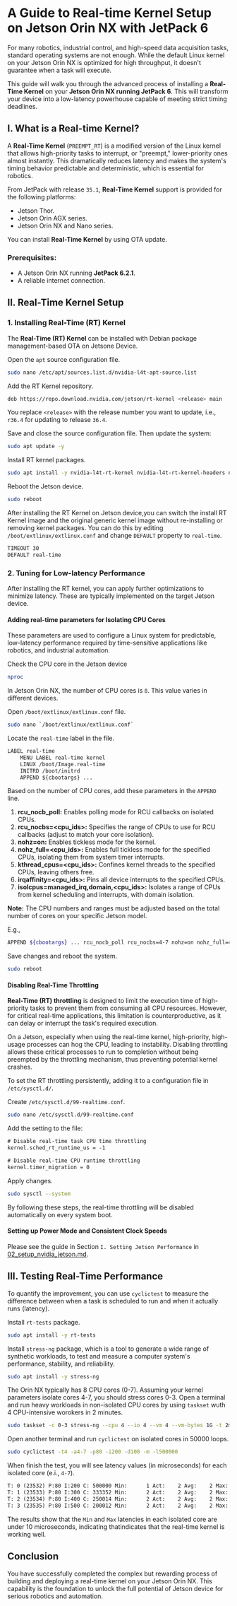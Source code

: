 # A Guide to Real-time Kernel Setup on Jetson Orin NX with JetPack 6

For many robotics, industrial control, and high-speed data acquisition tasks, standard operating systems are not enough. While the default Linux kernel on your Jetson Orin NX is optimized for high throughput, it doesn't guarantee when a task will execute. 

This guide will walk you through the advanced process of installing a **Real-Time Kernel** on your **Jetson Orin NX running JetPack 6**. This will transform your device into a low-latency powerhouse capable of meeting strict timing deadlines.

## I. What is a Real-time Kernel?

A **Real-Time Kernel** (`PREEMPT_RT`) is a modified version of the Linux kernel that allows high-priority tasks to interrupt, or "preempt," lower-priority ones almost instantly. This dramatically reduces latency and makes the system's timing behavior predictable and deterministic, which is essential for robotics.

From JetPack with release `35.1`, **Real-Time Kernel** support is provided for the following platforms:

- Jetson Thor.
- Jetson Orin AGX series.
- Jetson Orin NX and Nano series.

You can install **Real-Time Kernel** by using OTA update.

### Prerequisites:

- A Jetson Orin NX running **JetPack 6.2.1**.
- A reliable internet connection.

## II. Real-Time Kernel Setup

### 1. Installing Real-Time (RT) Kernel

The **Real-Time (RT) Kernel** can be installed with Debian package management-based OTA on Jetsone Device.

Open the `apt` source configuration file.

```sh
sudo nano /etc/apt/sources.list.d/nvidia-l4t-apt-source.list
```

Add the RT Kernel repository.

```sh
deb https://repo.download.nvidia.com/jetson/rt-kernel <release> main
```

You replace `<release>` with the release number you want to update, i.e., `r36.4` for updating to release `36.4`.

Save and close the source configuration file. Then update the system:

```sh
sudo apt update -y
```

Install RT kernel packages.

```sh
sudo apt install -y nvidia-l4t-rt-kernel nvidia-l4t-rt-kernel-headers nvidia-l4t-rt-kernel-oot-modules nvidia-l4t-display-rt-kernel
```

Reboot the Jetson device.

```sh
sudo reboot
```

After installing the RT Kernel on Jetson device,you can switch the install RT Kernel image and the original generic kernel image without re-installing or removing kernel packages. You can do this by editing `/boot/extlinux/extlinux.conf` and change `DEFAULT` property to `real-time`.

```sh
TIMEOUT 30
DEFAULT real-time
```

### 2. Tuning for Low-latency Performance

After installing the RT kernel, you can apply further optimizations to minimize latency. These are typically implemented on the target Jetson device. 

#### Adding real-time parameters for Isolating CPU Cores

These parameters are used to configure a Linux system for predictable, low-latency performance required by time-sensitive applications like robotics, and industrial automation.

Check the CPU core in the Jetson device

```sh
nproc
```

In Jetson Orin NX, the number of CPU cores is `8`. This value varies in different devices.

Open `/boot/extlinux/extlinux.conf` file.

```sh
sudo nano `/boot/extlinux/extlinux.conf`
```

Locate the `real-time` label in the file.

```txt
LABEL real-time
    MENU LABEL real-time kernel
    LINUX /boot/Image.real-time
    INITRD /boot/initrd
    APPEND ${cbootargs} ...
```

Based on the number of CPU cores, add these parameters in the `APPEND` line.

1. **rcu_nocb_poll:** Enables polling mode for RCU callbacks on isolated CPUs.
2. **rcu_nocbs=<cpu_ids>:** Specifies the range of CPUs to use for RCU callbacks (adjust to match your core isolation).
3. **nohz=on:** Enables tickless mode for the kernel.
4. **nohz_full=<cpu_ids>:** Enables full tickless mode for the specified CPUs, isolating them from system timer interrupts.
5. **kthread_cpus=<cpu_ids>:** Confines kernel threads to the specified CPUs, leaving others free.
6. **irqaffinity=<cpu_ids>:** Pins all device interrupts to the specified CPUs.
7. **isolcpus=managed_irq,domain,<cpu_ids>:** Isolates a range of CPUs from kernel scheduling and interrupts, with domain isolation.

**Note:** The CPU numbers and ranges must be adjusted based on the total number of cores on your specific Jetson model.

E.g.,

```sh
APPEND ${cbootargs} ... rcu_nocb_poll rcu_nocbs=4-7 nohz=on nohz_full=4-7 kthread_cpus=0,1,2,3 irqaffinity=0,1,2,3 isolcpus=managed_irq,domain,4-7
```

Save changes and reboot the system.

```sh
sudo reboot
```

#### Disabling Real-Time Throttling

**Real-Time (RT) throttling** is designed to limit the execution time of high-priority tasks to prevent them from consuming all CPU resources. However, for critical real-time applications, this limitation is counterproductive, as it can delay or interrupt the task's required execution. 

On a Jetson, especially when using the real-time kernel, high-priority, high-usage processes can hog the CPU, leading to instability. Disabling throttling allows these critical processes to run to completion without being preempted by the throttling mechanism, thus preventing potential kernel crashes.

To set the RT throttling persistently, adding it to a configuration file in `/etc/sysctl.d/`.

Create `/etc/sysctl.d/99-realtime.conf`.

```sh
sudo nano /etc/sysctl.d/99-realtime.conf
```

Add the setting to the file:

```txt
# Disable real-time task CPU time throttling
kernel.sched_rt_runtime_us = -1

# Disable real-time CPU runtime throttling
kernel.timer_migration = 0
```

Apply changes.

```sh
sudo sysctl --system
```

By following these steps, the real-time throttling will be disabled automatically on every system boot.

#### Setting up Power Mode and Consistent Clock Speeds

Please see the guide in Section `I. Setting Jetson Performance` in [02_setup_nvidia_jetson.md](./02_setup_nvidia_jetson.md).


## III. Testing Real-Time Performance

To quantify the improvement, you can use `cyclictest` to measure the difference between when a task is scheduled to run and when it actually runs (latency).

Install `rt-tests` package.

```sh
sudo apt install -y rt-tests
```

Install `stress-ng` package, which is a tool to generate a wide range of synthetic workloads, to test and measure a computer system's performance, stability, and reliability.

```sh
sudo apt install -y stress-ng
```

The Orin NX typically has 8 CPU cores (0-7). Assuming your kernel parameters isolate cores 4-7, you should stress cores 0-3. Open a terminal and run heavy workloads in non-isolated CPU cores by using `taskset` wuth 4 CPU-intensive worokers in 2 minutes.

```sh
sudo taskset -c 0-3 stress-ng --cpu 4 --io 4 --vm 4 --vm-bytes 1G -t 2m
```

Open another terminal and run `cyclictest` on isolated cores in 50000 loops.

```sh
sudo cyclictest -t4 -a4-7 -p80 -i200 -d100 -m -l500000
```

When finish the test, you will see latency values (in microseconds) for each isolated core (e.i., `4-7`).

```txt
T: 0 (23532) P:80 I:200 C: 500000 Min:      1 Act:    2 Avg:    2 Max:       8
T: 1 (23533) P:80 I:300 C: 333352 Min:      2 Act:    2 Avg:    2 Max:       6
T: 2 (23534) P:80 I:400 C: 250014 Min:      2 Act:    2 Avg:    2 Max:       7
T: 3 (23535) P:80 I:500 C: 200012 Min:      2 Act:    2 Avg:    2 Max:       7
```
The results show that the `Min` and `Max` latencies in each isolated core are under 10 microseconds, indicating thatindicates that the real-time kernel is working well.

## Conclusion

You have successfully completed the complex but rewarding process of building and deploying a real-time kernel on your Jetson Orin NX. This capability is the foundation to unlock the full potential of Jetson device for serious robotics and automation. 